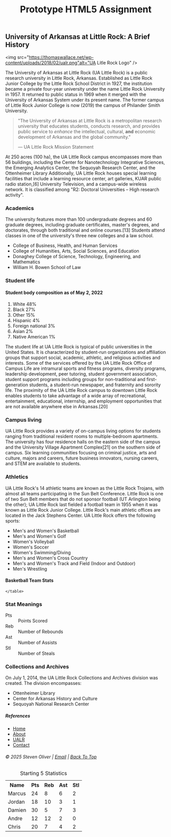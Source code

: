 <!DOCTYPE html>
<html lang="en"></html>
<head>
    <title>Prototype HTML5 Assignment</title>
    <meta charset="UTF-8"/>
    <meta name="viewport" content="width=device-width, initial-scale=1"/>
    <meta name="description" content="A prototype HTML5 assignment"/>
    <meta name="author" content="Steven Oliver"/>
    <link href="path/to/style.css" rel="stylesheet"/>
</head>
<body>
    <header>
        <h1>Prototype HTML5 Assignment</h1>
    </header>

<main>
    <section>
<h2>University of Arkansas at Little Rock: A Brief History</h2>

<img src="https://thomaswallace.net/wp-content/uploads/2018/02/ualr.png"alt="UA Litle Rock Logo" />

<p>The University of Arkansas at Little Rock (UA Little Rock) is a public research university in Little Rock, Arkansas. Established as Little Rock Junior College by the Little Rock School District in 1927, the institution became a private four-year university under the name Little Rock University in 1957. It returned to public status in 1969 when it merged with the University of Arkansas System under its present name. The former campus of Little Rock Junior College is now (2019) the campus of Philander Smith University.</p>

<blockquote>
    <p>"The University of Arkansas at Little Rock is a metropolitan research university that educates students, conducts research, and provides public service to <em>enhance</em> the intellectual, cultural, <strong>and</strong> economic development of Arkansas and the global community."</p>
    <footer>— UA Little Rock Mission Statement</footer>
</blockquote>

<p>At 250 acres (100 ha), the UA Little Rock campus encompasses more than 56 buildings, including the Center for Nanotechnology Integrative Sciences, the Emerging Analytics Center, the Sequoyah Research Center, and the Ottenheimer Library Additionally, UA Little Rock houses special learning facilities that include a learning resource center, art galleries, KUAR public radio station,[6] University Television, and a campus-wide wireless network. It is classified among "R2: Doctoral Universities – High research activity".</p>

</section>

<section>

<h3>Academics</h3>

<p>The university features more than 100 undergraduate degrees and 60 graduate degrees, including graduate certificates, master's degrees, and doctorates, through both traditional and online courses.[13] Students attend classes in one of the university's three new colleges and a law school.</p>

<ul>
    <li>College of Business, Health, and Human Services</li>
    <li>College of Humanities, Arts, Social Sciences, and Education</li>
    <li>Donaghey College of Science, Technology, Engineering, and Mathematics</li>
    <li>William H. Bowen School of Law</li>
</ul>

</section>

<section>

<h3>Student life</h3>

<h4>Student body composition as of May 2, 2022 </h4>

<ol>
    <li>White			        48%	</li>
    <li>Black			        27%	</li>
    <li>Other			        15%	</li>
    <li>Hispanic		        4%	</li>
    <li>Foreign national	    3%	</li>
    <li>Asian			        2%	</li>
    <li>Native American	        1%	</li>
</ol>

<p>The student life at UA Little Rock is typical of public universities in the United States. It is characterized by student-run organizations and affiliation groups that support social, academic, athletic, and religious activities and interests. Some of the services offered by the UA Little Rock Office of Campus Life are intramural sports and fitness programs, diversity programs, leadership development, peer tutoring, student government association, student support programs including groups for non-traditional and first-generation students, a student-run newspaper, and fraternity and sorority life. The proximity of the UA Little Rock campus to downtown Little Rock enables students to take advantage of a wide array of recreational, entertainment, educational, internship, and employment opportunities that are not available anywhere else in Arkansas.[20]</p>

</section>

<section>

<h3>Campus living</h3>

<p>UA Little Rock provides a variety of on-campus living options for students ranging from traditional resident rooms to multiple-bedroom apartments. The university has four residence halls on the eastern side of the campus and the University Village Apartment Complex[21] on the southern side of campus. Six learning communities focusing on criminal justice, arts and culture, majors and careers, future business innovators, nursing careers, and STEM are available to students.</p>

</section>

<section>

<h3>Athletics</h3>

<p>UA Little Rock's 14 athletic teams are known as the Little Rock Trojans, with almost all teams participating in the Sun Belt Conference. Little Rock is one of two Sun Belt members that do not sponsor football (UT Arlington being the other); UA Little Rock last fielded a football team in 1955 when it was known as Little Rock Junior College. Little Rock's main athletic offices are located in the Jack Stephens Center. UA Little Rock offers the following sports:</p>

<ul>
   <li>Men's and Women's Basketball</li>
   <li>Men's and Women's Golf</li>
   <li>Women's Volleyball</li>
   <li>Women's Soccer</li>
   <li>Women's Swimming/Diving</li>
   <li>Men's and Women's Cross Country</li>
   <li>Men's and Women's Track and Field (Indoor and Outdoor)</li>
   <li>Men's Wrestling</li>
</ul>

<h4>Basketball Team Stats</h4>

<table> <!--take out border-->
      <caption>Starting 5 Statistics</caption>
      <tr><th scope="col">Name</th><th scope="col">Pts</th><th scope="col">Reb</th><th scope="col">Ast</th><th scope="col">Stl</th></tr>
    <tr><td>Marcus</td><td>24</td><td>8</td><td>6</td><td>2</td></tr>
    <tr><td>Jordan</td><td>18</td><td>10</td><td>3</td><td>1</td></tr>
    <tr><td>Damien</td><td>30</td><td>5</td><td>7</td><td>3</td></tr>
    <tr><td>Andre</td><td>12</td><td>12</td><td>2</td><td>0</td></tr>
    <tr><td>Chris</td><td>20</td><td>7</td><td>4</td><td>2</td></tr>

    </table>

<h3>Stat Meanings</h3>

<dl>
    <dt>Pts</dt>
    <dd>Points Scored</dd>
    <dt>Reb</dt>
    <dd>Number of Rebounds</dd>
    <dt>Ast</dt>
    <dd>Number of Assists</dd>
    <dt>Stl</dt>
    <dd>Number of Steals</dd>
</dl>

</section>
<section>
<h3>Collections and Archives</h3>

<p>On July 1, 2014, the UA Little Rock Collections and Archives division was created. The division encompasses:</p>

<ul>
    <li>Ottenheimer Library</li>
    <li>Center for Arkansas History and Culture</li>
    <li>Sequoyah National Research Center</li>
</ul>
</section>
</main>

<h5>References</h5>

<nav>

<ul>
    <li><a href="index.html" title="Go to Home Page">Home</a></li>
    <li><a href="https://en.wikipedia.org/wiki/University_of_Arkansas_at_Little_Rock" title="Learn more about us">About</a></li>
    <li><a href="https://ualr.edu" target="_blank" title="Open UALR">UALR</a></li>
    <li><a href="mailto:sjoliver@ualr.edu" title="Send an email">Contact</a></li>
</ul>

</nav>

<h6>&copy; 2025 Steven Oliver |
    <a href="mailto:sjoliver@ualr.edu">Email</a> |
    <a href="#top">Back To Top</a>
</h6>

</body>

</html>
